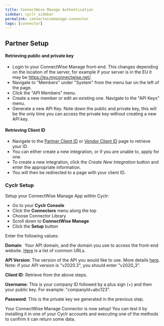 ```yaml
---
title: ConnectWise Manage Authentication
sidebar: cyclr_sidebar
permalink: connectwisemanage-connector
tags: [connector]
---
```


## Partner Setup

#### Retrieving public and private key
*   Login to your ConnectWise Manage front-end. This changes depending on the location of the server, for example if your server is in the EU it may be https://eu.myconnectwise.net/.
*   Navigate to "Members" under "System" from the menu bar on the left of the page.
*   Click the "API Members" menu.
*   Create a new member or edit an existing one. Navigate to the "API Keys" menu.
*   Generate a new API Key. Note down the public and private key, this will be the only time you can access the private key without creating a new API key.

#### Retrieving Client ID
*   Navigate to the [Partner Client ID](https://developer.connectwise.com/ClientID/Partner_Client_IDs) or [Vendor Client ID](https://developer.connectwise.com/ClientID/Vendor_Client_IDs) page to retrieve your ID.
*   You can either create a new integration, or if you are unable to, apply for one.
*   To create a new integration, click the *Create New Integration* button and enter the appropriate information.
*   You will then be redirected to a page with your client ID.

### Cyclr Setup

Setup your ConnectWise Manage App within Cyclr:

*   Go to your **Cyclr Console**
*   Click the **Connectors** menu along the top
*   Choose Connector Library
*   Scroll down to **ConnectWise Manage**
*   Click the **Setup** button

Enter the following values:

**Domain**:  Your API domain, and the domain you use to access the front-end website. [Here](https://developer.connectwise.com/Best_Practices/Manage_Cloud_URL_Formatting?mt-learningpath=manage) is a list of common URLs.

**API Version**:  The version of the API you would like to use. More details [here](https://developer.connectwise.com/Best_Practices/Manage_Versioning?mt-learningpath=manage). Note: if your API version is "v2020.3", you should enter "v2020_3".

**Client ID**: Retrieve from the above steps.

**Username**: This is your company ID followed by a plus sign (+) and then your public key. For example: "companyId+abc123".

**Password**: This is the private key we generated in the previous step.


Your ConnectWise Manage Connector is now setup! You can test it by installing it in one of your Cyclr accounts and executing one of the methods to confirm it can return some data.
